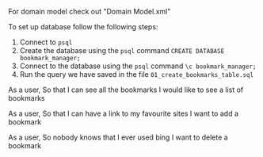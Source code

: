For domain model check out "Domain Model.xml"

To set up database follow the following steps:

1. Connect to `psql`
2. Create the database using the `psql` command `CREATE DATABASE bookmark_manager;`
3. Connect to the database using the `psql` command `\c bookmark_manager;`
4. Run the query we have saved in the file `01_create_bookmarks_table.sql`

As a user,
So that I can see all the bookmarks
I would like to see a list of bookmarks

As a user,
So that I can have a link to my favourite sites
I want to add a bookmark

As a user,
So nobody knows that I ever used bing
I want to delete a bookmark 
